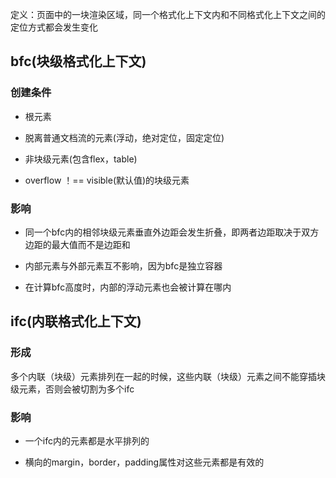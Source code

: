 定义：页面中的一块渲染区域，同一个格式化上下文内和不同格式化上下文之间的定位方式都会发生变化

## bfc(块级格式化上下文)

### 创建条件

- 根元素

- 脱离普通文档流的元素(浮动，绝对定位，固定定位)

- 非块级元素(包含flex，table)

- overflow ！== visible(默认值)的块级元素

### 影响

- 同一个bfc内的相邻块级元素垂直外边距会发生折叠，即两者边距取决于双方边距的最大值而不是边距和

- 内部元素与外部元素互不影响，因为bfc是独立容器

- 在计算bfc高度时，内部的浮动元素也会被计算在哪内

## ifc(内联格式化上下文)

### 形成

多个内联（块级）元素排列在一起的时候，这些内联（块级）元素之间不能穿插块级元素，否则会被切割为多个ifc

### 影响

- 一个ifc内的元素都是水平排列的

- 横向的margin，border，padding属性对这些元素都是有效的

